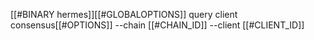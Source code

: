 [[#BINARY hermes]][[#GLOBALOPTIONS]] query client consensus[[#OPTIONS]] --chain [[#CHAIN_ID]] --client [[#CLIENT_ID]]
